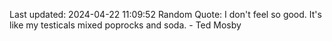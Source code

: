 Last updated: 2024-04-22 11:09:52
Random Quote: I don't feel so good. It's like my testicals mixed poprocks and soda. - Ted Mosby